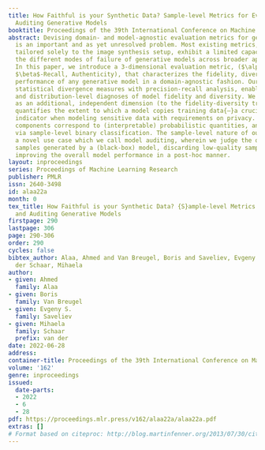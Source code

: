 ```yaml
---
title: How Faithful is your Synthetic Data? Sample-level Metrics for Evaluating and
  Auditing Generative Models
booktitle: Proceedings of the 39th International Conference on Machine Learning
abstract: Devising domain- and model-agnostic evaluation metrics for generative models
  is an important and as yet unresolved problem. Most existing metrics, which were
  tailored solely to the image synthesis setup, exhibit a limited capacity for diagnosing
  the different modes of failure of generative models across broader application domains.
  In this paper, we introduce a 3-dimensional evaluation metric, ($\alpha$-Precision,
  $\beta$-Recall, Authenticity), that characterizes the fidelity, diversity and generalization
  performance of any generative model in a domain-agnostic fashion. Our metric unifies
  statistical divergence measures with precision-recall analysis, enabling sample-
  and distribution-level diagnoses of model fidelity and diversity. We introduce generalization
  as an additional, independent dimension (to the fidelity-diversity trade-off) that
  quantifies the extent to which a model copies training data{—}a crucial performance
  indicator when modeling sensitive data with requirements on privacy. The three metric
  components correspond to (interpretable) probabilistic quantities, and are estimated
  via sample-level binary classification. The sample-level nature of our metric inspires
  a novel use case which we call model auditing, wherein we judge the quality of individual
  samples generated by a (black-box) model, discarding low-quality samples and hence
  improving the overall model performance in a post-hoc manner.
layout: inproceedings
series: Proceedings of Machine Learning Research
publisher: PMLR
issn: 2640-3498
id: alaa22a
month: 0
tex_title: How Faithful is your Synthetic Data? {S}ample-level Metrics for Evaluating
  and Auditing Generative Models
firstpage: 290
lastpage: 306
page: 290-306
order: 290
cycles: false
bibtex_author: Alaa, Ahmed and Van Breugel, Boris and Saveliev, Evgeny S. and van
  der Schaar, Mihaela
author:
- given: Ahmed
  family: Alaa
- given: Boris
  family: Van Breugel
- given: Evgeny S.
  family: Saveliev
- given: Mihaela
  family: Schaar
  prefix: van der
date: 2022-06-28
address:
container-title: Proceedings of the 39th International Conference on Machine Learning
volume: '162'
genre: inproceedings
issued:
  date-parts:
  - 2022
  - 6
  - 28
pdf: https://proceedings.mlr.press/v162/alaa22a/alaa22a.pdf
extras: []
# Format based on citeproc: http://blog.martinfenner.org/2013/07/30/citeproc-yaml-for-bibliographies/
---
```

